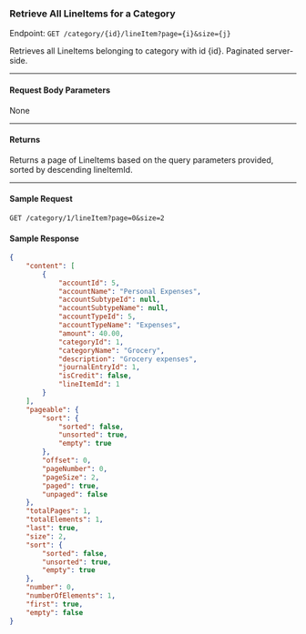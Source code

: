 ### Retrieve All LineItems for a Category
Endpoint: `GET /category/{id}/lineItem?page={i}&size={j}`

Retrieves all LineItems belonging to category with id {id}. Paginated server-side.
___
#### Request Body Parameters
None
___
#### Returns
Returns a page of LineItems based on the query parameters provided, sorted by descending lineItemId.
___

#### Sample Request
`GET /category/1/lineItem?page=0&size=2`
<br />

#### Sample Response
```json 
{
    "content": [
        {
            "accountId": 5,
            "accountName": "Personal Expenses",
            "accountSubtypeId": null,
            "accountSubtypeName": null,
            "accountTypeId": 5,
            "accountTypeName": "Expenses",
            "amount": 40.00,
            "categoryId": 1,
            "categoryName": "Grocery",
            "description": "Grocery expenses",
            "journalEntryId": 1,
            "isCredit": false,
            "lineItemId": 1
        }
    ],
    "pageable": {
        "sort": {
            "sorted": false,
            "unsorted": true,
            "empty": true
        },
        "offset": 0,
        "pageNumber": 0,
        "pageSize": 2,
        "paged": true,
        "unpaged": false
    },
    "totalPages": 1,
    "totalElements": 1,
    "last": true,
    "size": 2,
    "sort": {
        "sorted": false,
        "unsorted": true,
        "empty": true
    },
    "number": 0,
    "numberOfElements": 1,
    "first": true,
    "empty": false
}
```

